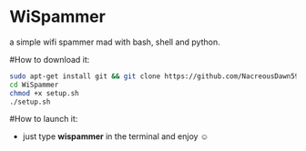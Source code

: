 # WiSpammer
a simple wifi spammer mad with bash, shell and python.

#How to download it:

```sh
sudo apt-get install git && git clone https://github.com/NacreousDawn596/WiSpammer
cd WiSpammer
chmod +x setup.sh
./setup.sh
```
#How to launch it:

- just type **wispammer** in the terminal and enjoy ☺️

